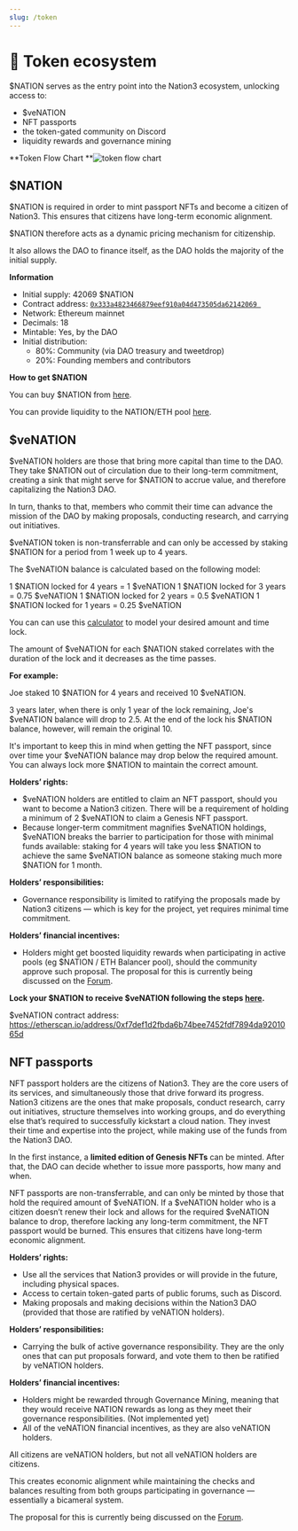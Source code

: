 ```yaml
---
slug: /token
---
```

# 🔄 Token ecosystem



$NATION serves as the entry point into the Nation3 ecosystem, unlocking access to: 

- $veNATION 
- NFT passports 
- the token-gated community on Discord
- liquidity rewards and governance mining

**Token Flow Chart
**![token flow chart](../../static/img/Token_flow_chart.png "")

## $NATION
$NATION is required in order to mint passport NFTs and become a citizen of Nation3. This ensures that citizens have long-term economic alignment.

$NATION therefore acts as a dynamic pricing mechanism for citizenship.

It also allows the DAO to finance itself, as the DAO holds the majority of the initial supply.

**Information**

- Initial supply: 42069 $NATION
- Contract address: [`0x333a4823466879eef910a04d473505da62142069 `](https://etherscan.io/token/0x333a4823466879eef910a04d473505da62142069)
- Network: Ethereum mainnet
- Decimals: 18
- Mintable: Yes, by the DAO
- Initial distribution:
  - 80%: Community (via DAO treasury and tweetdrop)
  - 20%: Founding members and contributors

**How to get $NATION**

You can buy $NATION from [here](https://app.balancer.fi/#/trade/ether/0x333a4823466879eef910a04d473505da62142069).

You can provide liquidity to the NATION/ETH pool [here](https://app.balancer.fi/#/pool/0x0bf37157d30dfe6f56757dcadff01aed83b08cd600020000000000000000019a).

## $veNATION
$veNATION holders are those that bring more capital than time to the DAO. They take $NATION out of circulation due to their long-term commitment, creating a sink that might serve for $NATION to accrue value, and therefore capitalizing the Nation3 DAO.

In turn, thanks to that, members who commit their time can advance the mission of the DAO by making proposals, conducting research, and carrying out initiatives.

$veNATION token is non-transferrable and can only be accessed by staking $NATION for a period from 1 week up to 4 years.

The $veNATION balance is calculated based on the following model: 

1 $NATION locked for 4 years = 1 $veNATION
1 $NATION locked for 3 years = 0.75 $veNATION
1 $NATION locked for 2 years = 0.5 $veNATION
1 $NATION locked for 1 years = 0.25 $veNATION

You can can use this [calculator](https://app.nation3.org/lock) to model your desired amount and time lock. 

The amount of $veNATION for each $NATION staked correlates with the duration of the lock and it decreases as the time passes. 

**For example:**

Joe staked 10 $NATION for 4 years and received 10 $veNATION. 

3 years later, when there is only 1 year of the lock remaining, Joe's $veNATION balance will drop to 2.5. At the end of the lock his $NATION balance, however, will remain the original 10.

It's important to keep this in mind when getting the NFT passport, since over time your $veNATION balance may drop below the required amount. You can always lock more $NATION to maintain the correct amount. 

**Holders’ rights:**

- $veNATION holders are entitled to claim an NFT passport, should you want to become a Nation3 citizen. There will be a requirement of holding a minimum of 2 $veNATION to claim a Genesis NFT passport.
- Because longer-term commitment magnifies $veNATION holdings, $veNATION breaks the barrier to participation for those with minimal funds available: staking for 4 years will take you less $NATION to achieve the same $veNATION balance as someone staking much more $NATION for 1 month.

**Holders’ responsibilities:** 

- Governance responsibility is limited to ratifying the proposals made by Nation3 citizens — which is key for the project, yet requires minimal time commitment.

**Holders’ financial incentives:** 

- Holders might get boosted liquidity rewards when participating in active pools (eg $NATION / ETH Balancer pool), should the community approve such proposal. The proposal for this is currently being discussed on the [Forum](https://forum.nation3.org/t/proposal-to-launch-liquidity-rewards/25).

**Lock your $NATION to receive $veNATION following the steps [here](https://app.nation3.org/lock).**

$veNATION contract address: [https://etherscan.io/address/0xf7def1d2fbda6b74bee7452fdf7894da9201065d
](https://etherscan.io/address/0xf7def1d2fbda6b74bee7452fdf7894da9201065d)

## NFT passports

NFT passport holders are the citizens of Nation3. They are the core users of its services, and simultaneously those that drive forward its progress. Nation3 citizens are the ones that make proposals, conduct research, carry out initiatives, structure themselves into working groups, and do everything else that’s required to successfully kickstart a cloud nation. They invest their time and expertise into the project, while making use of the funds from the Nation3 DAO.

In the first instance, a **limited edition of Genesis NFTs** can be minted. After that, the DAO can decide whether to issue more passports, how many and when.

NFT passports are non-transferrable, and can only be minted by those that hold the required amount of $veNATION. If a $veNATION holder who is a citizen doesn’t renew their lock and allows for the required $veNATION balance to drop, therefore lacking any long-term commitment, the NFT passport would be burned. This ensures that citizens have long-term economic alignment.

**Holders’ rights:** 

- Use all the services that Nation3 provides or will provide in the future, including physical spaces.
- Access to certain token-gated parts of public forums, such as Discord.
- Making proposals and making decisions within the Nation3 DAO (provided that those are ratified by veNATION holders).

**Holders’ responsibilities:** 

- Carrying the bulk of active governance responsibility. They are the only ones that can put proposals forward, and vote them to then be ratified by veNATION holders.

**Holders’ financial incentives:** 

- Holders might be rewarded through Governance Mining, meaning that they would receive NATION rewards as long as they meet their governance responsibilities. (Not implemented yet)
- All of the veNATION financial incentives, as they are also veNATION holders.

All citizens are veNATION holders, but not all veNATION holders are citizens.

This creates economic alignment while maintaining the checks and balances resulting from both groups participating in governance — essentially a bicameral system.

The proposal for this is currently being discussed on the [Forum](https://forum.nation3.org/t/proposal-to-issue-genesis-nft-passports/26).
